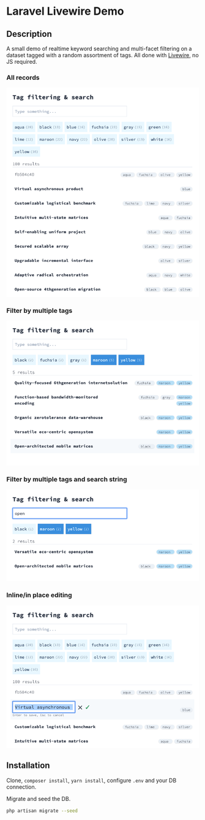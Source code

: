 # Laravel Livewire Demo

## Description

A small demo of realtime keyword searching and multi-facet filtering on a dataset tagged with a random assortment of tags. All done with [Livewire](https://livewire-framework.com/), no JS required.

### All records

![All records | Laravel Livewire Demo](public/img/laravel-livewire-demo-1.png)

### Filter by multiple tags

![Filter by multiple tags | Laravel Livewire Demo](public/img/laravel-livewire-demo-2.png)

### Filter by multiple tags and search string

![Filter by multiple tags and search string | Laravel Livewire Demo](public/img/laravel-livewire-demo-3.png)

### Inline/in place editing

![Inline/in place editing | Laravel Livewire Demo](public/img/laravel-livewire-demo-4.png)

## Installation

Clone, `composer install`, `yarn install`, configure `.env` and your DB connection.

Migrate and seed the DB.

```bash
php artisan migrate --seed
```
